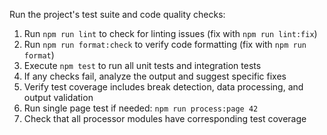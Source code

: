 Run the project's test suite and code quality checks:

1. Run `npm run lint` to check for linting issues (fix with `npm run lint:fix`)
2. Run `npm run format:check` to verify code formatting (fix with `npm run format`)
3. Execute `npm test` to run all unit tests and integration tests
4. If any checks fail, analyze the output and suggest specific fixes
5. Verify test coverage includes break detection, data processing, and output validation
6. Run single page test if needed: `npm run process:page 42`
7. Check that all processor modules have corresponding test coverage
